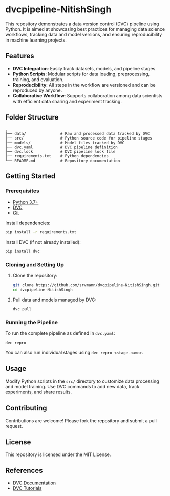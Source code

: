 # dvcpipeline-NitishSingh

This repository demonstrates a data version control (DVC) pipeline using Python. It is aimed at showcasing best practices for managing data science workflows, tracking data and model versions, and ensuring reproducibility in machine learning projects.

## Features

- **DVC Integration**: Easily track datasets, models, and pipeline stages.
- **Python Scripts**: Modular scripts for data loading, preprocessing, training, and evaluation.
- **Reproducibility**: All steps in the workflow are versioned and can be reproduced by anyone.
- **Collaborative Workflow**: Supports collaboration among data scientists with efficient data sharing and experiment tracking.

## Folder Structure

```
.
├── data/               # Raw and processed data tracked by DVC
├── src/                # Python source code for pipeline stages
├── models/             # Model files tracked by DVC
├── dvc.yaml            # DVC pipeline definition
├── dvc.lock            # DVC pipeline lock file
├── requirements.txt    # Python dependencies
└── README.md           # Repository documentation
```

## Getting Started

### Prerequisites

- [Python 3.7+](https://www.python.org/downloads/)
- [DVC](https://dvc.org/doc/install)
- [Git](https://git-scm.com/)

Install dependencies:

```bash
pip install -r requirements.txt
```

Install DVC (if not already installed):

```bash
pip install dvc
```

### Cloning and Setting Up

1. Clone the repository:

    ```bash
    git clone https://github.com/srvmann/dvcpipeline-NitishSingh.git
    cd dvcpipeline-NitishSingh
    ```

2. Pull data and models managed by DVC:

    ```bash
    dvc pull
    ```

### Running the Pipeline

To run the complete pipeline as defined in `dvc.yaml`:

```bash
dvc repro
```

You can also run individual stages using `dvc repro <stage-name>`.

## Usage

Modify Python scripts in the `src/` directory to customize data processing and model training. Use DVC commands to add new data, track experiments, and share results.

## Contributing

Contributions are welcome! Please fork the repository and submit a pull request.

## License

This repository is licensed under the MIT License.

## References

- [DVC Documentation](https://dvc.org/doc)
- [DVC Tutorials](https://dvc.org/doc/tutorials)
